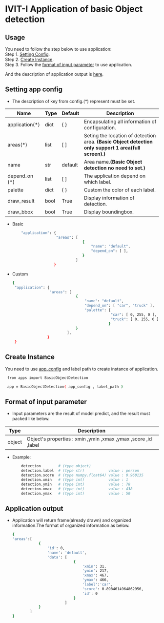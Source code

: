 # IVIT-I Application of basic Object detection
## Usage
You need to follow the step below to use application:  
Step 1. [Setting Config](#setting-app-config).  
Step 2. [Create Instance](#create-instance).  
Step 3. Follow the [format of input parameter](#format-of-input-parameter) to use application.

And the description of application output is [here](#application-output).   

## Setting app config 
* The description of key from config.(*) represent must be set.  

| Name | Type | Default | Description |
| --- | --- | --- | --- |
|application(*)|dict|{  }|Encapsulating all information of configuration.|
|areas(*)|list|[  ]|Seting the location of detection area. **(Basic Object detection only support 1 area(full screen).)**|
|name|str|default|Area name.**(Basic Object detection no need to set.)**|
| depend_on (*) | list | [ ] | The application depend on which label. |
| palette | dict | { } | Custom the color of each label. |
|draw_result|bool|True|Display information of detection.|
|draw_bbox|bool|True|Display boundingbox.|
* Basic
    ```bash
        "application": {
                        "areas": [
                                    {
                                        "name": "default",
                                        "depend_on": [ ],
                                    }
                                 ]
                       }
    ```
* Custom

   ```bash
   {
    "application": {
                    "areas": [
                                {
                                    "name": "default",
                                    "depend_on": [ "car", "truck" ],
                                    "palette": {
                                                "car": [ 0, 255, 0 ],
                                                "truck": [ 0, 255, 0 ]
                                               }
                                }
                            ],
                   }
    }
   ``` 
## Create Instance
You need to use [app_config](#setting-app-config) and label path to create instance of application.
   ```bash
    from apps import BasicObjectDetection 

    app = BasicObjectDetection( app_config , label_path )
   
   ``` 
## Format of input parameter
* Input parameters are the result of model predict, and the result must packed like below.

| Type | Description |
| --- | --- |
|object|Object's properties : xmin ,ymin ,xmax ,ymax ,score ,id ,label |

* Example:
    ```bash
        detection        # (type object)                   
        detection.label  # (type str)           value : person   
        detection.score  # (type numpy.float64) value : 0.960135 
        detection.xmin   # (type int)           value : 1        
        detection.ymin   # (type int)           value : 78       
        detection.xmax   # (type int)           value : 438   
        detection.ymax   # (type int)           value : 50   
    ```

## Application output 
* Application will return frame(already drawn) and organized information.The format of organized information as below.
    ```bash
    {
    'areas':[
                {
                    'id': 0, 
                    'name': 'default', 
                    'data': [
                                {
                                    'xmin': 31, 
                                    'ymin': 217, 
                                    'xmax': 467, 
                                    'ymax': 466, 
                                    'label':'car', 
                                    'score': 0.8984614964862956, 
                                    'id': 0
                                }
                            ]
                }
            ]
    }
    
    ```